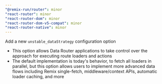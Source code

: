 ```yaml
---
"@remix-run/router": minor
"react-router": minor
"react-router-dom": minor
"react-router-dom-v5-compat": minor
"react-router-native": minor
---
```


Add a new `unstable_dataStrategy` configuration option

- This option allows Data Router applications to take control over the approach for executing route loaders and actions
- The default implementation is today's behavior, to fetch all loaders in parallel, but this option allows users to implement more advanced data flows including Remix single-fetch, middleware/context APIs, automatic loader caching, and more
